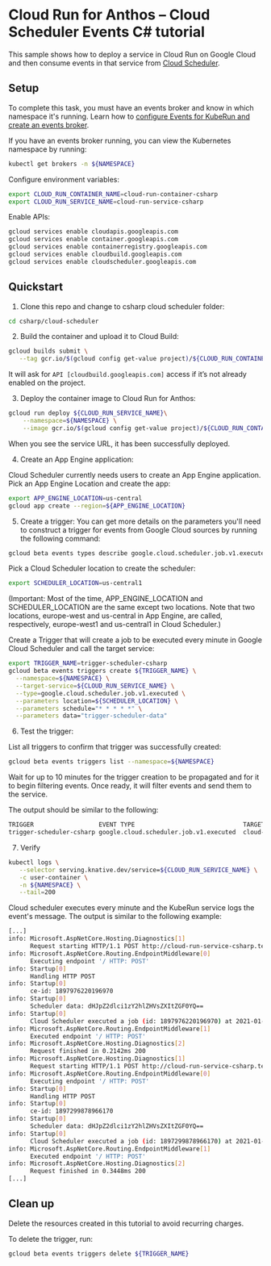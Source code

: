 # Cloud Run for Anthos – Cloud Scheduler Events C# tutorial

This sample shows how to deploy a service in Cloud Run on Google Cloud and then consume events in that service from [Cloud Scheduler](https://cloud.google.com/scheduler).

## Setup

To complete this task, you must have an events broker and know in which namespace it's running. Learn how to [configure Events for KubeRun and create an events broker](https://cloud.google.com/eventarc/docs/kuberun/cluster-configuration).

If you have an events broker running, you can view the Kubernetes namespace by running:
```sh
kubectl get brokers -n ${NAMESPACE}
```

Configure environment variables:

```sh
export CLOUD_RUN_CONTAINER_NAME=cloud-run-container-csharp
export CLOUD_RUN_SERVICE_NAME=cloud-run-service-csharp
```

Enable APIs:
```sh
gcloud services enable cloudapis.googleapis.com 
gcloud services enable container.googleapis.com 
gcloud services enable containerregistry.googleapis.com
gcloud services enable cloudbuild.googleapis.com
gcloud services enable cloudscheduler.googleapis.com
```

## Quickstart

1. Clone this repo and change to csharp cloud scheduler folder:
```sh
cd csharp/cloud-scheduler
```

2. Build the container and upload it to Cloud Build:

```sh
gcloud builds submit \
   --tag gcr.io/$(gcloud config get-value project)/${CLOUD_RUN_CONTAINER_NAME}
```
It will ask for `API [cloudbuild.googleapis.com]` access if it’s not already enabled on the project.

3. Deploy the container image to Cloud Run for Anthos:
```sh
gcloud run deploy ${CLOUD_RUN_SERVICE_NAME}\
    --namespace=${NAMESPACE} \
    --image gcr.io/$(gcloud config get-value project)/${CLOUD_RUN_CONTAINER_NAME}
```
When you see the service URL, it has been successfully deployed.

4. Create an App Engine application:

Cloud Scheduler currently needs users to create an App Engine application. Pick an App Engine Location and create the app:

```sh
export APP_ENGINE_LOCATION=us-central
gcloud app create --region=${APP_ENGINE_LOCATION}
```

5. Create a trigger:
You can get more details on the parameters you'll need to construct a trigger for events from Google Cloud sources by running the following command:
```sh
gcloud beta events types describe google.cloud.scheduler.job.v1.executed
```
Pick a Cloud Scheduler location to create the scheduler:
```sh
export SCHEDULER_LOCATION=us-central1
```
(Important: Most of the time, APP_ENGINE_LOCATION and SCHEDULER_LOCATION are the same except two locations. Note that two locations, europe-west and us-central in App Engine, are called, respectively, europe-west1 and us-central1 in Cloud Scheduler.)

Create a Trigger that will create a job to be executed every minute in Google Cloud Scheduler and call the target service:
```sh
export TRIGGER_NAME=trigger-scheduler-csharp
gcloud beta events triggers create ${TRIGGER_NAME} \
  --namespace=${NAMESPACE} \
  --target-service=${CLOUD_RUN_SERVICE_NAME} \
  --type=google.cloud.scheduler.job.v1.executed \
  --parameters location=${SCHEDULER_LOCATION} \
  --parameters schedule="* * * * *" \
  --parameters data="trigger-scheduler-data"
```

6. Test the trigger:

List all triggers to confirm that trigger was successfully created:
```sh
gcloud beta events triggers list --namespace=${NAMESPACE}
```
Wait for up to 10 minutes for the trigger creation to be propagated and for it to begin filtering events. Once ready, it will filter events and send them to the service.

The output should be similar to the following:
```sh
TRIGGER                  EVENT TYPE                              TARGET
trigger-scheduler-csharp google.cloud.scheduler.job.v1.executed  cloud-run-service-csharp
```

7. Verify
```sh
kubectl logs \
   --selector serving.knative.dev/service=${CLOUD_RUN_SERVICE_NAME} \
   -c user-container \
   -n ${NAMESPACE} \
   --tail=200
```
Cloud scheduler executes every minute and the KubeRun service logs the event's message. The output is similar to the following example:
```sh
[...]
info: Microsoft.AspNetCore.Hosting.Diagnostics[1]
      Request starting HTTP/1.1 POST http://cloud-run-service-csharp.test.svc.cluster.local/ application/json 50
info: Microsoft.AspNetCore.Routing.EndpointMiddleware[0]
      Executing endpoint '/ HTTP: POST'
info: Startup[0]
      Handling HTTP POST
info: Startup[0]
      ce-id: 1897976220196970
info: Startup[0]
      Scheduler data: dHJpZ2dlci1zY2hlZHVsZXItZGF0YQ==
info: Startup[0]
      Cloud Scheduler executed a job (id: 1897976220196970) at 2021-01-08T05:09:00.224Z
info: Microsoft.AspNetCore.Routing.EndpointMiddleware[1]
      Executed endpoint '/ HTTP: POST'
info: Microsoft.AspNetCore.Hosting.Diagnostics[2]
      Request finished in 0.2142ms 200
info: Microsoft.AspNetCore.Hosting.Diagnostics[1]
      Request starting HTTP/1.1 POST http://cloud-run-service-csharp.test.svc.cluster.local/ application/json 50
info: Microsoft.AspNetCore.Routing.EndpointMiddleware[0]
      Executing endpoint '/ HTTP: POST'
info: Startup[0]
      Handling HTTP POST
info: Startup[0]
      ce-id: 1897299878966170
info: Startup[0]
      Scheduler data: dHJpZ2dlci1zY2hlZHVsZXItZGF0YQ==
info: Startup[0]
      Cloud Scheduler executed a job (id: 1897299878966170) at 2021-01-07T19:52:00.782Z
info: Microsoft.AspNetCore.Routing.EndpointMiddleware[1]
      Executed endpoint '/ HTTP: POST'
info: Microsoft.AspNetCore.Hosting.Diagnostics[2]
      Request finished in 0.3448ms 200
[...]
```

## Clean up

Delete the resources created in this tutorial to avoid recurring charges.
 
To delete the trigger, run:
```sh
gcloud beta events triggers delete ${TRIGGER_NAME}
```